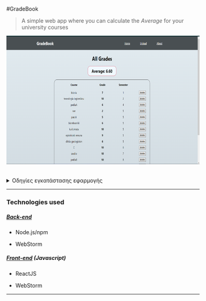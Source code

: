 
#GradeBook 
> A simple web app where you can calculate the <i>Αverage</i> for your university courses


<img src="frontend/src/img/home_page.png" width="750"  height="335" /><br><br>

<details><summary> Οδηγίες εγκατάστασης εφαρμογής </summary>
<p>

1) Κάνoυμε `https://github.com/john-papani/Gradebook.gitt`
2) Εγκαθιστούμε (τοπικά) την [βάση](https://github.com/john-papani/Gradebook/blob/master/gradebook.sql) μας
3) `cd backend` -> `npm install ` και έπειτα `npm start`
4) `cd frontend` -> `npm install ` και έπειτα `npm start`
5)Επισκεπτόμαστε την ιστοσελίδα [localhost:3000](http://localhost:3000) 

</p>
</details>

---
### Technologies used

##### [Back-end](https://github.com/john-papani/Gradebook/tree/master/backend)
* Node.js/npm
- WebStorm 

##### [Front-end](https://github.com/john-papani/Gradebook/tree/master/frontend) (_Javascript_)
* ReactJS
- WebStorm


---
